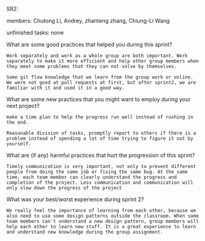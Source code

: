 SR2:

members: Chutong Li, Andrey, zhanteng zhang, Chiung-Li Wang

unfinished tasks: 
	none



What are some good practices that helped you during this sprint?
	
	Work separately and work as a whole group are both important. Work separately to make it more efficient and help other group members when they meet some problems that they can not solve by themselves. 
	
	Some git flow knowledge that we learn from the group work or online. We were not good at pull requests at first, but after sprint2, we are familiar with it and used it in a good way.


What are some new practices that you might want to employ during your next project?
	
	make a time plan to help the progress run well instead of rushing in the end.

	Reasonable division of tasks, promptly report to others if there is a problem instead of spending a lot of time trying to figure it out by yourself.


What are (if any) harmful practices that hurt the progression of this sprint?

	Timely communication is very important, not only to prevent different people from doing the same job or fixing the same bug. At the same time, each team member can clearly understand the progress and completion of the project. Less communication and communication will only slow down the progress of the project

What was your best/worst experience during sprint 2?
	
	We really feel the importance of learning from each other, because we also need to use some design patterns outside the classroom. When some team members can't understand a new design pattern, group members will help each other to learn new stuff. It is a great experience to learn and understand new knowledge during the group assignment.
